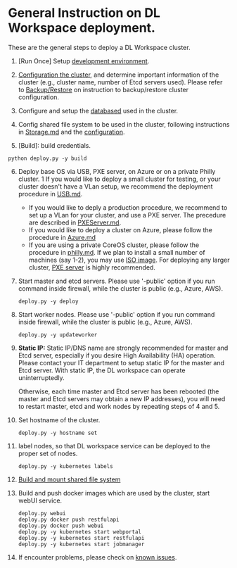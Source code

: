 # General Instruction on DL Workspace deployment. 

These are the general steps to deploy a DL Workspace cluster. 

1. [Run Once] Setup [development environment](../../DevEnvironment/Readme.md).  

2. [Configuration the cluster](configuration/Readme.md), and determine important information of the cluster (e.g., cluster name, number of Etcd servers used). Please refer to [Backup/Restore](Backup.md) on instruction to backup/restore cluster configuration. 

3. Configure and setup the [databased](../database/Readme.md) used in the cluster. 

4. Config shared file system to be used in the cluster, following instructions in [Storage.md](../Storage/Readme.md) and the [configuration](../Storage/configure.md).

5. [Build]: build credentials.
  ```
  python deploy.py -y build 
  ```

6. Deploy base OS via USB, PXE server, on Azure or on a private Philly cluster. 
    1 If you would like to deploy a small cluster for testing, or your cluster doesn't have a VLan setup, we recommend the deployment procedure in [USB.md](USB.md). 
    * If you would like to deply a production procedure, we recommend to set up a VLan for your cluster, and use a PXE server. The precedure are described in [PXEServer.md](PXEServer.md). 
    * If you would like to deploy a cluster on Azure, please follow the procedure in [Azure.md](Azure.md)
    * If you are using a private CoreOS cluster, please follow the procedure in [philly.md](philly.md). 
    If we plan to install a small number of machines (say 1-2), you may use [ISO image](USB.md). For deploying any larger cluster, [PXE server](PXEServer.md) is highly recommended. 
  

7. Start master and etcd servers. Please use '-public' option if you run command inside firewall, while the cluster is public (e.g., Azure, AWS).
    ```
    deploy.py -y deploy
    ```
  
8. Start worker nodes. Please use '-public' option if you run command inside firewall, while the cluster is public (e.g., Azure, AWS).

    ```
    deploy.py -y updateworker
    ```

9. **__Static IP:__** Static IP/DNS name are strongly recommended for master and Etcd server, especially if you desire High Availability (HA) operation. Please contact your IT department to setup static IP for the master and Etcd server. With static IP, the DL workspace can operate uninterruptedly. 

    Otherwise, each time master and Etcd server has been rebooted (the master and Etcd servers may obtain a new IP addresses), you will need to restart master, etcd and work nodes by repeating steps of 4 and 5. 
  
10. Set hostname of the cluster. 
    ```
    deploy.py -y hostname set
    ```

11. label nodes, so that DL workspace service can be deployed to the proper set of nodes. 
    ```
    deploy.py -y kubernetes labels
    ```

12. [Build and mount shared file system](../Storage/Readme.md)
  
14. Build and push docker images which are used by the cluster, start webUI service. 
     ```
     deploy.py webui
     deploy.py docker push restfulapi
     deploy.py docker push webui
     deploy.py -y kubernetes start webportal
     deploy.py -y kubernetes start restfulapi
     deploy.py -y kubernetes start jobmanager
     ```

15. If encounter problems, please check on [known issues](../knownissues/Readme.md).
